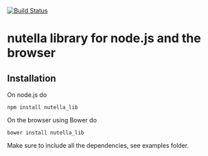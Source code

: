 [![Build Status](https://travis-ci.org/nutella-framework/nutella_lib.js.svg?branch=master)](https://travis-ci.org/nutella-framework/nutella_lib.js)

# nutella library for node.js and the browser

## Installation
On node.js do
```
npm install nutella_lib
```

On the browser using Bower do
```
bower install nutella_lib
```
Make sure to include all the dependencies, see examples folder.
